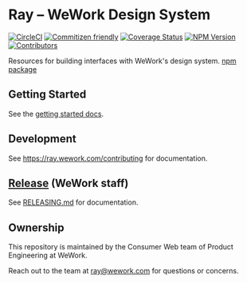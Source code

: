 # Ray – WeWork Design System

[![CircleCI](https://circleci.com/gh/wework/ray.svg?style=svg)](https://circleci.com/gh/wework/ray) [![Commitizen friendly](https://img.shields.io/badge/commitizen-friendly-brightgreen.svg)](http://commitizen.github.io/cz-cli/) [![Coverage Status](https://coveralls.io/repos/github/wework/ray/badge.svg?branch=master)](https://coveralls.io/github/wework/ray?branch=master) [![NPM Version](https://img.shields.io/npm/v/@wework/ray-core.svg)](https://www.npmjs.com/package/@wework/ray-core) [![Contributors](https://img.shields.io/github/contributors/wework/ray.svg)](#contributors)

<page-intro>Resources for building interfaces with WeWork's design system. [npm package](https://www.npmjs.com/package/@wework/ray-core)</page-intro>

## Getting Started

See the [getting started docs](https://ray.wework.com/getting-started/).

## Development

See https://ray.wework.com/contributing for documentation.

## [Release](https://github.com/wework/ray/releases) (WeWork staff)

See [RELEASING.md](./RELEASING.md) for documentation.

## Ownership

This repository is maintained by the Consumer Web team of Product Engineering at WeWork.

Reach out to the team at [ray@wework.com](mailto:ray@wework.com) for questions or concerns.
